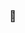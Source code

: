 ### 🙌

<!--
**namgyeonghwa/namgyeonghwa** is a ✨ _special_ ✨ repository because its `README.md` (this file) appears on your GitHub profile.

Here are some ideas to get you started:

- 🔭 I’m currently working on ...
- 🌱 I’m currently learning ...
- 👯 I’m looking to collaborate on ...
- 🤔 I’m looking for help with ...
- 💬 Ask me about ...
- 📫 How to reach me: ...
- 😄 Pronouns: ...
- ⚡ Fun fact: ...
-->

<!-- [![github stats](https://github-readme-stats.vercel.app/api?username=namgyeonghwa&show_icons=true&hide_border=true)](https://github.com/namgyeonghwa) -->
<!-- [![Top Langs](https://github-readme-stats.vercel.app/api/top-langs/?username=namgyeonghwa)](https://github.com/namgyeonghwa/github-readme-stats) -->
<!-- [![Top Langs](https://github-readme-stats.vercel.app/api/top-langs/?username=namgyeonghwa&layout=compact)](https://github.com/namgyeonghwa) -->

<!-- ---

<h2 align="center">I've used it at least once</h2>
<p align="center">
  <img src="https://img.shields.io/badge/Kotlin-7F52FF?style=flat-square&logo=Kotlin&logoColor=white"/>
  <img src="https://img.shields.io/badge/Java-007396?style=flat-square&logo=Java&logoColor=white"/>
  <img src="https://img.shields.io/badge/Retrofit-3DDC84?style=flat-square&logo=Retrofit&logoColor=white"/>
</p> -->
